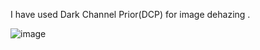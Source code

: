 I have used Dark Channel Prior(DCP) for image dehazing . 

![image](https://user-images.githubusercontent.com/93991971/202361868-8bfe0d84-4816-4bc9-8484-a5752f949976.png)
